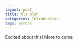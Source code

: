```yaml
---
layout: post
title: bla blah
categories: Introduction
tags: errors
---
```


Excited about this! More to come 

